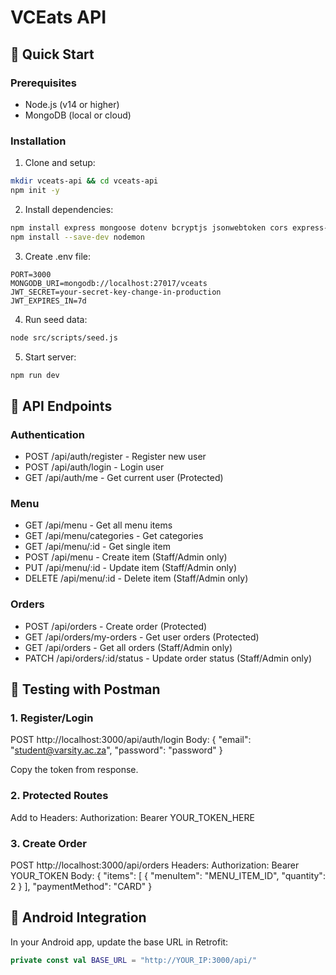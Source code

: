 # VCEats API

## 🚀 Quick Start

### Prerequisites
- Node.js (v14 or higher)
- MongoDB (local or cloud)

### Installation

1. Clone and setup:
```bash
mkdir vceats-api && cd vceats-api
npm init -y
```

2. Install dependencies:
```bash
npm install express mongoose dotenv bcryptjs jsonwebtoken cors express-validator morgan
npm install --save-dev nodemon
```

3. Create .env file:
```env
PORT=3000
MONGODB_URI=mongodb://localhost:27017/vceats
JWT_SECRET=your-secret-key-change-in-production
JWT_EXPIRES_IN=7d
```

4. Run seed data:
```bash
node src/scripts/seed.js
```

5. Start server:
```bash
npm run dev
```

## 📡 API Endpoints

### Authentication
- POST /api/auth/register - Register new user
- POST /api/auth/login - Login user
- GET /api/auth/me - Get current user (Protected)

### Menu
- GET /api/menu - Get all menu items
- GET /api/menu/categories - Get categories
- GET /api/menu/:id - Get single item
- POST /api/menu - Create item (Staff/Admin only)
- PUT /api/menu/:id - Update item (Staff/Admin only)
- DELETE /api/menu/:id - Delete item (Staff/Admin only)

### Orders
- POST /api/orders - Create order (Protected)
- GET /api/orders/my-orders - Get user orders (Protected)
- GET /api/orders - Get all orders (Staff/Admin only)
- PATCH /api/orders/:id/status - Update order status (Staff/Admin only)

## 🧪 Testing with Postman

### 1. Register/Login
POST http://localhost:3000/api/auth/login
Body: { "email": "student@varsity.ac.za", "password": "password" }

Copy the token from response.

### 2. Protected Routes
Add to Headers:
Authorization: Bearer YOUR_TOKEN_HERE

### 3. Create Order
POST http://localhost:3000/api/orders
Headers: Authorization: Bearer YOUR_TOKEN
Body:
{
  "items": [
    { "menuItem": "MENU_ITEM_ID", "quantity": 2 }
  ],
  "paymentMethod": "CARD"
}

## 🔗 Android Integration

In your Android app, update the base URL in Retrofit:
```kotlin
private const val BASE_URL = "http://YOUR_IP:3000/api/"
```